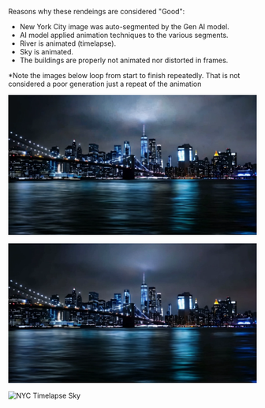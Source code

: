 Reasons why these rendeings are considered "Good":  
  * New York City image was auto-segmented by the Gen AI model.  
  * AI model applied animation techniques to the various segments.  
  * River is animated (timelapse).  
  * Sky is animated.  
  * The buildings are properly not animated nor distorted in frames.  

*Note the images below loop from start to finish repeatedly. That is not considered a poor generation just a repeat of the animation

![NYC Timelapse Lightning](https://raw.githubusercontent.com/bartczernicki/StableDiffusion/main/ImgToVid/ImgToVid/New-York-City-At-Night-River/Good/New-York-City-At-Night-River-Good-Timelapase-Lightning.webp)

![NYC Timelapse Darker](https://raw.githubusercontent.com/bartczernicki/StableDiffusion/main/ImgToVid/ImgToVid/New-York-City-At-Night-River/Good/New-York-City-At-Night-River-Good-Timelapse-Darker.webp)

![NYC Timelapse Sky](https://raw.githubusercontent.com/bartczernicki/StableDiffusion/main/ImgToVid/ImgToVid/New-York-City-At-Night-River/Good/New-York-City-At-Night-River-Good-Timelapase-Sky.webp)
